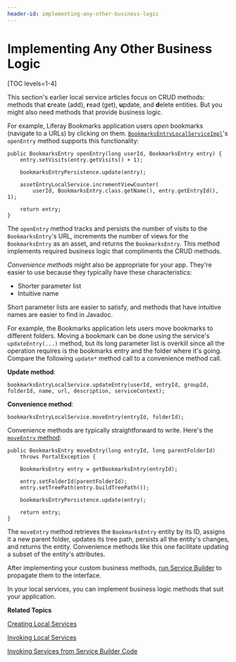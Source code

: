 ```yaml
---
header-id: implementing-any-other-business-logic
---
```


# Implementing Any Other Business Logic

[TOC levels=1-4]

This section's earlier local service articles focus on CRUD methods: methods
that **c**reate (add), **r**ead (get), **u**pdate, and **d**elete entities. But
you might also need methods that provide business logic. 

For example, Liferay Bookmarks application users *open* bookmarks (navigate to a
URLs) by clicking on them. 
[`BookmarksEntryLocalServiceImpl`](https://github.com/liferay/liferay-portal/blob/7.2.x/modules/apps/bookmarks/bookmarks-service/src/main/java/com/liferay/bookmarks/service/impl/BookmarksEntryLocalServiceImpl.java)'s 
`openEntry` method supports this functionality: 

    public BookmarksEntry openEntry(long userId, BookmarksEntry entry) {
        entry.setVisits(entry.getVisits() + 1);

        bookmarksEntryPersistence.update(entry);

        assetEntryLocalService.incrementViewCounter(
            userId, BookmarksEntry.class.getName(), entry.getEntryId(), 1);

        return entry;
    }

The `openEntry` method tracks and persists the number of visits to the
`BookmarksEntry`'s URL, increments the number of views for the `BookmarksEntry`
as an asset, and  returns the `BookmarksEntry`. This method implements required
business logic that compliments the CRUD methods. 

*Convenience methods* might also be appropriate for your app. They're easier to
use because they typically have these characteristics: 

- Shorter parameter list
- Intuitive name

Short parameter lists are easier to satisfy, and methods that have intuitive
names are easier to find in Javadoc.

For example, the Bookmarks application lets users move bookmarks to different
folders. Moving a bookmark can be done using the service's `updateEntry(...)`
method, but its long parameter list is overkill since all the operation requires
is the bookmarks entry and the folder where it's going. Compare the following
`update*` method call to a convenience method call. 

**Update method**:

    bookmarksEntryLocalService.updateEntry(userId, entryId, groupId, folderId, name, url, description, serviceContext);

**Convenience method**:

    bookmarksEntryLocalService.moveEntry(entryId, folderId);

Convenience methods are typically straightforward to write. Here's the
[`moveEntry` method](https://github.com/liferay/liferay-portal/blob/7.2.x/modules/apps/bookmarks/bookmarks-service/src/main/java/com/liferay/bookmarks/service/impl/BookmarksEntryLocalServiceImpl.java):

    public BookmarksEntry moveEntry(long entryId, long parentFolderId)
        throws PortalException {

        BookmarksEntry entry = getBookmarksEntry(entryId);

        entry.setFolderId(parentFolderId);
        entry.setTreePath(entry.buildTreePath());

        bookmarksEntryPersistence.update(entry);

        return entry;
    }

The `moveEntry` method retrieves the `BookmarksEntry` entity by its ID, assigns
it a new parent folder, updates its tree path, persists all the entity's
changes, and returns the entity. Convenience methods like this one facilitate
updating a subset of the entity's attributes. 

After implementing your custom business methods, 
[run Service Builder](/docs/7-2/appdev/-/knowledge_base/a/running-service-builder)
to propagate them to the interface.

In your local services, you can implement business logic methods that suit your
application. 

**Related Topics**

[Creating Local Services](/docs/7-2/appdev/-/knowledge_base/a/creating-local-services)

[Invoking Local Services](/docs/7-2/appdev/-/knowledge_base/a/invoking-local-services)

[Invoking Services from Service Builder Code](/docs/7-2/appdev/-/knowledge_base/a/invoking-services-from-service-builder-code)
